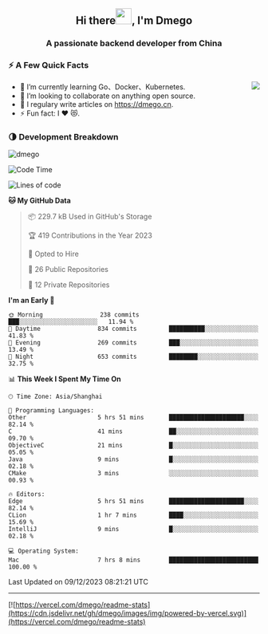 <h2 align="center">Hi there<img src="https://cdn.jsdelivr.net/gh/dmego/images/img/Hi.gif" height="32" />, I'm Dmego </h2>
<h3 align="center">A passionate backend developer from China</h3>

### ⚡️ A Few Quick Facts

<img align="right" src="https://readme-stats-dmego.vercel.app/api?username=dmego&show_icons=true&icon_color=1573B3&hide_title=true&text_color=718096&bg_color=00000000&hide_border=true"/>

<ul>
    <li> 🌱 I’m currently learning Go、Docker、Kubernetes.</li>
    <li> 👯 I’m looking to collaborate on anything open source.</li>
    <li> 📝 I regulary write articles on <a href="https://dmego.cn">https://dmego.cn</a>.</li>
    <li> ⚡ Fun fact: I ❤️ 😻.</li>
</ul>

### 🌗 Development Breakdown

<img src="https://komarev.com/ghpvc/?username=dmego" alt="dmego" />

<!--START_SECTION:waka-->
![Code Time](http://img.shields.io/badge/Code%20Time-2%2C391%20hrs%2033%20mins-blue)

![Lines of code](https://img.shields.io/badge/From%20Hello%20World%20I%27ve%20Written-681.2%20thousand%20lines%20of%20code-blue)

**🐱 My GitHub Data** 

> 📦 229.7 kB Used in GitHub's Storage 
 > 
> 🏆 419 Contributions in the Year 2023
 > 
> 💼 Opted to Hire
 > 
> 📜 26 Public Repositories 
 > 
> 🔑 12 Private Repositories 
 > 
**I'm an Early 🐤** 

```text
🌞 Morning                238 commits         ███░░░░░░░░░░░░░░░░░░░░░░   11.94 % 
🌆 Daytime                834 commits         ██████████░░░░░░░░░░░░░░░   41.83 % 
🌃 Evening                269 commits         ███░░░░░░░░░░░░░░░░░░░░░░   13.49 % 
🌙 Night                  653 commits         ████████░░░░░░░░░░░░░░░░░   32.75 % 
```


📊 **This Week I Spent My Time On** 

```text
🕑︎ Time Zone: Asia/Shanghai

💬 Programming Languages: 
Other                    5 hrs 51 mins       █████████████████████░░░░   82.14 % 
C                        41 mins             ██░░░░░░░░░░░░░░░░░░░░░░░   09.70 % 
ObjectiveC               21 mins             █░░░░░░░░░░░░░░░░░░░░░░░░   05.05 % 
Java                     9 mins              █░░░░░░░░░░░░░░░░░░░░░░░░   02.18 % 
CMake                    3 mins              ░░░░░░░░░░░░░░░░░░░░░░░░░   00.93 % 

🔥 Editors: 
Edge                     5 hrs 51 mins       █████████████████████░░░░   82.14 % 
CLion                    1 hr 7 mins         ████░░░░░░░░░░░░░░░░░░░░░   15.69 % 
IntelliJ                 9 mins              █░░░░░░░░░░░░░░░░░░░░░░░░   02.18 % 

💻 Operating System: 
Mac                      7 hrs 8 mins        █████████████████████████   100.00 % 
```


 Last Updated on 09/12/2023 08:21:21 UTC
<!--END_SECTION:waka-->

---

[![https://vercel.com/dmego/readme-stats](https://cdn.jsdelivr.net/gh/dmego/images/img/powered-by-vercel.svg)](https://vercel.com/dmego/readme-stats)

